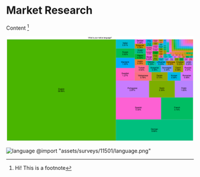 # Market Research



Content [^1]


![language](assets/surveys/11501/language.png)

![language](tests/assets/el-capitan-from-four-mile-trail.jpg)
@import "assets/surveys/11501/language.png"

[^1]: Hi! This is a footnote


